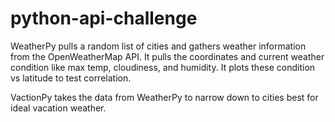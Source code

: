 # python-api-challenge

WeatherPy pulls a random list of cities and gathers weather information from the OpenWeatherMap API. It pulls the coordinates and current weather condition like max temp, cloudiness, and humidity. It plots these condition vs latitude to test correlation.

VactionPy takes the data from WeatherPy to narrow down to cities best for ideal vacation weather. 